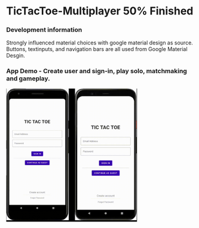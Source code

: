 # TicTacToe-Multiplayer 50% Finished

### Development information
Strongly influenced material choices with google material design as source. Buttons, textinputs, and navigation bars are all used from Google Material Desgin.

### App Demo - Create user and sign-in, play solo, matchmaking and gameplay. 
<img src="https://github.com/roofloop/TicTacToe-Multiplayer/blob/master/gif/matchmaking.gif" alt="screenshot" width="350"/>






